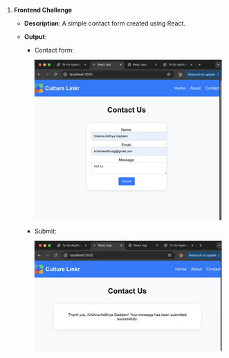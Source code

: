 
1. **Frontend Challenge**

   
   - **Description**: A simple contact form created using React.
   - **Output**:
  
     
     - Contact form:
       
       ![Contact Form](contactus.png)
     - Submit:
       
       ![Submit](submit.png)
   
